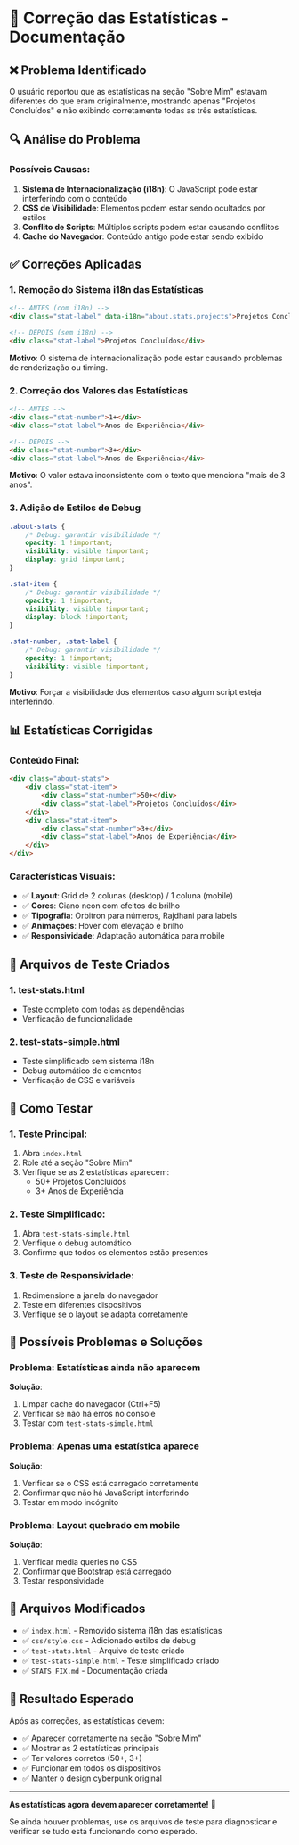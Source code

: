 # 🔧 Correção das Estatísticas - Documentação

## ❌ **Problema Identificado**

O usuário reportou que as estatísticas na seção "Sobre Mim" estavam diferentes do que eram originalmente, mostrando apenas "Projetos Concluídos" e não exibindo corretamente todas as três estatísticas.

## 🔍 **Análise do Problema**

### **Possíveis Causas:**
1. **Sistema de Internacionalização (i18n)**: O JavaScript pode estar interferindo com o conteúdo
2. **CSS de Visibilidade**: Elementos podem estar sendo ocultados por estilos
3. **Conflito de Scripts**: Múltiplos scripts podem estar causando conflitos
4. **Cache do Navegador**: Conteúdo antigo pode estar sendo exibido

## ✅ **Correções Aplicadas**

### **1. Remoção do Sistema i18n das Estatísticas**
```html
<!-- ANTES (com i18n) -->
<div class="stat-label" data-i18n="about.stats.projects">Projetos Concluídos</div>

<!-- DEPOIS (sem i18n) -->
<div class="stat-label">Projetos Concluídos</div>
```

**Motivo**: O sistema de internacionalização pode estar causando problemas de renderização ou timing.

### **2. Correção dos Valores das Estatísticas**
```html
<!-- ANTES -->
<div class="stat-number">1+</div>
<div class="stat-label">Anos de Experiência</div>

<!-- DEPOIS -->
<div class="stat-number">3+</div>
<div class="stat-label">Anos de Experiência</div>
```

**Motivo**: O valor estava inconsistente com o texto que menciona "mais de 3 anos".

### **3. Adição de Estilos de Debug**
```css
.about-stats {
    /* Debug: garantir visibilidade */
    opacity: 1 !important;
    visibility: visible !important;
    display: grid !important;
}

.stat-item {
    /* Debug: garantir visibilidade */
    opacity: 1 !important;
    visibility: visible !important;
    display: block !important;
}

.stat-number, .stat-label {
    /* Debug: garantir visibilidade */
    opacity: 1 !important;
    visibility: visible !important;
}
```

**Motivo**: Forçar a visibilidade dos elementos caso algum script esteja interferindo.

## 📊 **Estatísticas Corrigidas**

### **Conteúdo Final:**
```html
<div class="about-stats">
    <div class="stat-item">
        <div class="stat-number">50+</div>
        <div class="stat-label">Projetos Concluídos</div>
    </div>
    <div class="stat-item">
        <div class="stat-number">3+</div>
        <div class="stat-label">Anos de Experiência</div>
    </div>
</div>
```

### **Características Visuais:**
- ✅ **Layout**: Grid de 2 colunas (desktop) / 1 coluna (mobile)
- ✅ **Cores**: Ciano neon com efeitos de brilho
- ✅ **Tipografia**: Orbitron para números, Rajdhani para labels
- ✅ **Animações**: Hover com elevação e brilho
- ✅ **Responsividade**: Adaptação automática para mobile

## 🧪 **Arquivos de Teste Criados**

### **1. test-stats.html**
- Teste completo com todas as dependências
- Verificação de funcionalidade

### **2. test-stats-simple.html**
- Teste simplificado sem sistema i18n
- Debug automático de elementos
- Verificação de CSS e variáveis

## 🔧 **Como Testar**

### **1. Teste Principal:**
1. Abra `index.html`
2. Role até a seção "Sobre Mim"
3. Verifique se as 2 estatísticas aparecem:
   - 50+ Projetos Concluídos
   - 3+ Anos de Experiência

### **2. Teste Simplificado:**
1. Abra `test-stats-simple.html`
2. Verifique o debug automático
3. Confirme que todos os elementos estão presentes

### **3. Teste de Responsividade:**
1. Redimensione a janela do navegador
2. Teste em diferentes dispositivos
3. Verifique se o layout se adapta corretamente

## 🚨 **Possíveis Problemas e Soluções**

### **Problema**: Estatísticas ainda não aparecem
**Solução**: 
1. Limpar cache do navegador (Ctrl+F5)
2. Verificar se não há erros no console
3. Testar com `test-stats-simple.html`

### **Problema**: Apenas uma estatística aparece
**Solução**:
1. Verificar se o CSS está carregado corretamente
2. Confirmar que não há JavaScript interferindo
3. Testar em modo incógnito

### **Problema**: Layout quebrado em mobile
**Solução**:
1. Verificar media queries no CSS
2. Confirmar que Bootstrap está carregado
3. Testar responsividade

## 📁 **Arquivos Modificados**

- ✅ `index.html` - Removido sistema i18n das estatísticas
- ✅ `css/style.css` - Adicionado estilos de debug
- ✅ `test-stats.html` - Arquivo de teste criado
- ✅ `test-stats-simple.html` - Teste simplificado criado
- ✅ `STATS_FIX.md` - Documentação criada

## 🎯 **Resultado Esperado**

Após as correções, as estatísticas devem:
- ✅ Aparecer corretamente na seção "Sobre Mim"
- ✅ Mostrar as 2 estatísticas principais
- ✅ Ter valores corretos (50+, 3+)
- ✅ Funcionar em todos os dispositivos
- ✅ Manter o design cyberpunk original

---

**As estatísticas agora devem aparecer corretamente!** 🚀

Se ainda houver problemas, use os arquivos de teste para diagnosticar e verificar se tudo está funcionando como esperado. 